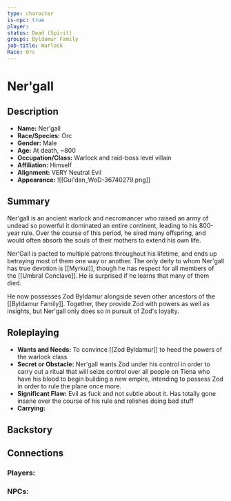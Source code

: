 ```yaml
---
type: character
is-npc: true
player:
status: Dead (Spirit)
groups: Byldamur Family
job-title: Warlock
Race: Orc
---
```

# Ner'gall

## Description
- **Name:** Ner'gall
- **Race/Species:** Orc
- **Gender:** Male
- **Age:** At death, ~800
- **Occupation/Class:** Warlock and raid-boss level villain
- **Affiliation:** Himself
- **Alignment:** VERY Neutral Evil
- **Appearance:** 
![[Gul'dan_WoD-36740279.png]]

## Summary
Ner'gall is an ancient warlock and necromancer who raised an army of undead so powerful it dominated an entire continent, leading to his 800-year rule. Over the course of this period, he sired many offspring, and would often absorb the souls of their mothers to extend his own life. 

Ner'Gall is pacted to multiple patrons throughout his lifetime, and ends up betraying most of them one way or another. The only deity to whom Ner'gall has true devotion is [[Myrkul]], though he has respect for all members of the [[Umbral Conclave]]. He is surprised if he learns that many of them died.

He now possesses Zod Byldamur alongside seven other ancestors of the [[Byldamur Family]]. Together, they provide Zod with powers as well as insights, but Ner'gall only does so in pursuit of Zod's loyalty.

## Roleplaying
 - **Wants and Needs:** To convince [[Zod Byldamur]] to heed the powers of the warlock class
 - **Secret or Obstacle:** Ner'gall wants Zod under his control in order to carry out a ritual that will seize control over all people on Tiena who have his blood to begin building a new empire, intending to possess Zod in order to rule the plane once more.
 - **Significant Flaw:** Evil as fuck and not subtle about it. Has totally gone insane over the course of his rule and relishes doing bad stuff
 - **Carrying:**

## Backstory


## Connections


### Players:


### NPCs:


